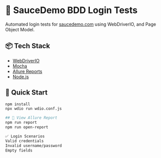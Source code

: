# 🧪 SauceDemo BDD Login Tests

Automated login tests for [saucedemo.com](https://www.saucedemo.com) using WebDriverIO, and Page Object Model.

## 📦 Tech Stack

- [WebDriverIO](https://webdriver.io/)
- [Mocha](https://mochajs.org/)
- [Allure Reports](https://docs.qameta.io/allure/)
- [Node.js](https://nodejs.org/)

## 🚀 Quick Start

```bash
npm install
npx wdio run wdio.conf.js

## 🚀 View Allure Report
npm run report
npm run open-report

✅ Login Scenarios
Valid credentials
Invalid username/password
Empty fields

